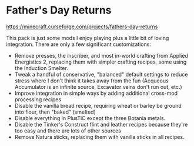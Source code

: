 # Father's Day Returns
https://minecraft.curseforge.com/projects/fathers-day-returns

This pack is just some mods I enjoy playing plus a little bit of loving integration. There are only a few significant customizations:

- Remove presses, the inscriber, and most in-world crafting from Applied Energistics 2, replacing them with simpler crafting recipes, some using the Induction Smelter.
- Tweak a handful of conservative, "balanced" default settings to reduce stress where I don't think it takes away from the fun (Acqueous Accumulator is an infinite source, Excavator veins don't run out, etc.)
- Improve integration in simple ways by adding additional cross-mod processing recipes
- Disable the vanilla bread recipe, requiring wheat or barley be ground into flour, then "baked" (smelted)
- Disable everything in PlusTiC except the three Botania metals.
- Disable the Tinker's Construct flint and leather recipes because they're too easy and there are lots of other sources
- Remove Natura sticks, replacing them with vanilla sticks in all recipes.

